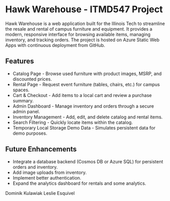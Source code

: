 # Hawk Warehouse - ITMD547 Project
Hawk Warehouse is a web application built for the Illinois Tech to streamline the resale and rental of campus furniture and equipment. It provides a modern, responsive interface for browsing available items, managing inventory, and tracking orders. The project is hosted on Azure Static Web Apps with continuous deployment from GitHub.

## Features
- Catalog Page - Browse used furniture with product images, MSRP, and discounted prices.
- Rental Page - Request event furniture (tables, chairs, etc.) for campus spaces.
- Cart & Checkout - Add items to a local cart and review a purchase summary.
- Admin Dashboard - Manage inventory and orders through a secure admin panel.
- Inventory Management - Add, edit, and delete catalog and rental items.
- Search Filtering - Quickly locate items within the catalog.
- Temporary Local Storage Demo Data - Simulates persistent data for demo purposes.

## Future Enhancements
- Integrate a database backend (Cosmos DB or Azure SQL) for persistent orders and inventory.
- Add image uploads from inventory.
- Implement better authentication.
- Expand the analytics dashboard for rentals and some analytics.


Dominik Kulawiak
Leslie Esquivel
